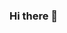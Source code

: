 ### Hi there 👋

<!--
**parksungwoo0811/parksungwoo0811** is a ✨ _special_ ✨ repository because its `README.md` (this file) appears on your GitHub profile.

Here are some ideas to get you started:

- 🔭 I’m currently working on ... 오픈소스
- 🌱 I’m currently learning ... sw
- 👯 I’m looking to collaborate on ... cs
- 🤔 I’m looking for help with ...
- 💬 Ask me about ...
- 📫 How to reach me: ...
- 😄 Pronouns: ...
- ⚡ Fun fact: ...
-->
